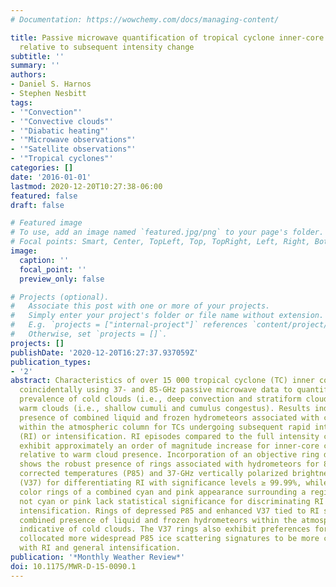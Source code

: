 ```yaml
---
# Documentation: https://wowchemy.com/docs/managing-content/

title: Passive microwave quantification of tropical cyclone inner-core cloud populations
  relative to subsequent intensity change
subtitle: ''
summary: ''
authors:
- Daniel S. Harnos
- Stephen Nesbitt
tags:
- '"Convection"'
- '"Convective clouds"'
- '"Diabatic heating"'
- '"Microwave observations"'
- '"Satellite observations"'
- '"Tropical cyclones"'
categories: []
date: '2016-01-01'
lastmod: 2020-12-20T10:27:38-06:00
featured: false
draft: false

# Featured image
# To use, add an image named `featured.jpg/png` to your page's folder.
# Focal points: Smart, Center, TopLeft, Top, TopRight, Left, Right, BottomLeft, Bottom, BottomRight.
image:
  caption: ''
  focal_point: ''
  preview_only: false

# Projects (optional).
#   Associate this post with one or more of your projects.
#   Simply enter your project's folder or file name without extension.
#   E.g. `projects = ["internal-project"]` references `content/project/deep-learning/index.md`.
#   Otherwise, set `projects = []`.
projects: []
publishDate: '2020-12-20T16:27:37.937059Z'
publication_types:
- '2'
abstract: Characteristics of over 15 000 tropical cyclone (TC) inner cores are evaluated
  coincidentally using 37- and 85-GHz passive microwave data to quantify the relative
  prevalence of cold clouds (i.e., deep convection and stratiform clouds) versus predominantly
  warm clouds (i.e., shallow cumuli and cumulus congestus). Results indicate greater
  presence of combined liquid and frozen hydrometeors associated with cold clouds
  within the atmospheric column for TCs undergoing subsequent rapid intensification
  (RI) or intensification. RI episodes compared to the full intensity change distribution
  exhibit approximately an order of magnitude increase for inner-core cold cloud frequency
  relative to warm cloud presence. Incorporation of an objective ring detection algorithm
  shows the robust presence of rings associated with hydrometeors for 85-GHz polarization
  corrected temperatures (P85) and 37-GHz vertically polarized brightness temperatures
  (V37) for differentiating RI with significance levels ≥ 99.99%, while 37-GHz false
  color rings of a combined cyan and pink appearance surrounding a region that is
  not cyan or pink lack statistical significance for discriminating RI against lesser
  intensification. Rings of depressed P85 and enhanced V37 tied to RI suggest the
  combined presence of liquid and frozen hydrometeors within the atmospheric column,
  indicative of cold clouds. The V37 rings also exhibit preferences for those with
  collocated more widespread P85 ice scattering signatures to be more commonly associated
  with RI and general intensification.
publication: '*Monthly Weather Review*'
doi: 10.1175/MWR-D-15-0090.1
---
```

